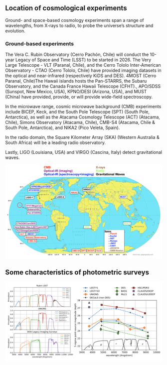 ## Location of cosmological experiments
Ground- and space-based cosmology experiments span a range of wavelengths, from X-rays to radio, to probe the universe’s structure and evolution.

### Ground-based experiments

The Vera C. Rubin Observatory (Cerro Pachón, Chile) will conduct the 10-year Legacy of Space and Time (LSST) to be started in 2026. The Very Large Telescope - VLT (Paranal, Chile), and the Cerro Tololo Inter-American Observatory - CTAO (Cerro Tololo, Chile) have provided imaging datasets in the optical and near-infrared (respectively KiDS and DES). 4MOST (Cerro Paranal, Chile)The Hawaii islands hosts the Pan-STARRS, the Subaru Observatory, and the Canada France Hawaii Telescope (CFHT)., APO/SDSS (Sunspot, New Mexico, USA), KPNO/DESI (Arizona, USA), and MUST (China) have provided, provide, or will provide wide-field spectroscopy.

In the microwave range, cosmic microwave background (CMB) experiments include BICEP, Keck, and the South Pole Telescope (SPT) (South Pole, Antarctica), as well as the Atacama Cosmology Telescope (ACT) (Atacama, Chile), Simons Observatory (Atacama, Chile), CMB-S4 (Atacama, Chile & South Pole, Antarctica), and NIKA2 (Pico Veleta, Spain).

In the radio domain, the Square Kilometer Array (SKA) (Western Australia & South Africa) will be a leading radio observatory.

Lastly, LIGO (Louisiana, USA) and VIRGO (Cascina, Italy) detect gravitational waves.


[![Small Image](https://raw.githubusercontent.com/payerne/payerne.github.io/main/docs/images/cosmo_experiment_map.png)]()

## Some characteristics of photometric surveys

[![Small Image](https://raw.githubusercontent.com/payerne/payerne.github.io/main/docs/images/filters_magnitude_depth.png)]()
